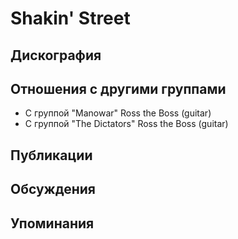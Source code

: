 # Shakin' Street



## Дискография


## Отношения с другими группами

* C группой "Manowar" Ross the Boss (guitar)
* C группой "The Dictators" Ross the Boss (guitar)

## Публикации


## Обсуждения


## Упоминания

